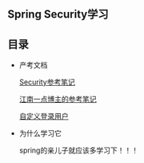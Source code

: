 ## Spring Security学习

## 目录

- 产考文档

  [Security参考笔记](https://github.com/wean2016/springsecurity/blob/master/Spring-Security-%E4%BD%BF%E7%94%A8%E6%80%BB%E7%BB%93.md)

  [江南一点博主的参考笔记](http://www.javaboy.org/springsecurity/)

  [自定义登录用户](https://mp.weixin.qq.com/s/2p506h-AuwlOuXUXp0i6NA)

- 为什么学习它

  spring的亲儿子就应该多学习下！！！